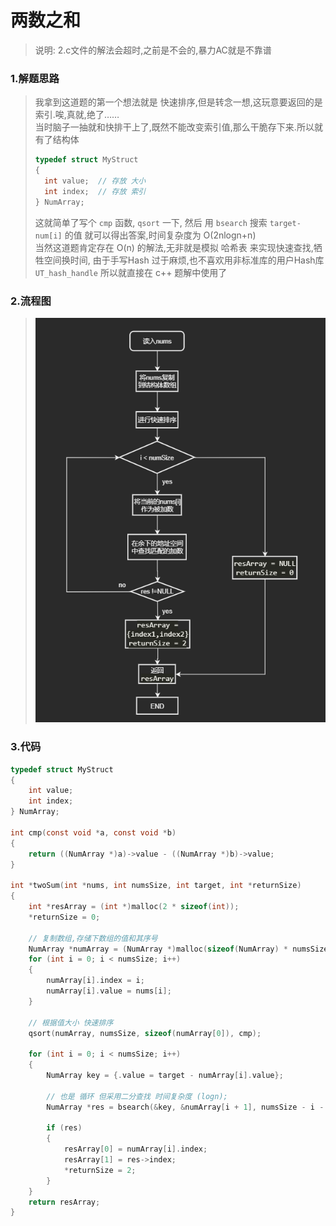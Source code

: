 # 两数之和
> 说明: 2.c文件的解法会超时,之前是不会的,暴力AC就是不靠谱
### 1.解题思路
> 我拿到这道题的第一个想法就是 快速排序,但是转念一想,这玩意要返回的是索引.唉,真就,绝了……  
> 当时脑子一抽就和快排干上了,既然不能改变索引值,那么干脆存下来.所以就有了结构体
> ```c
> typedef struct MyStruct
> {
>   int value;  // 存放 大小
>   int index;  // 存放 索引
> } NumArray;
> ```
> 这就简单了写个 ```cmp``` 函数, ```qsort``` 一下, 然后 用 ```bsearch``` 搜索 ```target-num[i]``` 的值 就可以得出答案,时间复杂度为 O(2nlogn+n)  
> 当然这道题肯定存在 O(n) 的解法,无非就是模拟 哈希表 来实现快速查找,牺牲空间换时间, 由于手写Hash 过于麻烦,也不喜欢用非标准库的用户Hash库 ```UT_hash_handle``` 所以就直接在 c++ 题解中使用了  

  

### 2.流程图
>![alte flow1](flow1.png)

### 3.代码
>
```c
typedef struct MyStruct
{
    int value;
    int index;
} NumArray;

int cmp(const void *a, const void *b)
{
    return ((NumArray *)a)->value - ((NumArray *)b)->value;
}

int *twoSum(int *nums, int numsSize, int target, int *returnSize)
{
    int *resArray = (int *)malloc(2 * sizeof(int));
    *returnSize = 0;

    // 复制数组,存储下数组的值和其序号
    NumArray *numArray = (NumArray *)malloc(sizeof(NumArray) * numsSize);
    for (int i = 0; i < numsSize; i++)
    {
        numArray[i].index = i;
        numArray[i].value = nums[i];
    }

    // 根据值大小 快速排序
    qsort(numArray, numsSize, sizeof(numArray[0]), cmp);

    for (int i = 0; i < numsSize; i++)
    {
        NumArray key = {.value = target - numArray[i].value};

        // 也是 循环 但采用二分查找 时间复杂度 (logn);
        NumArray *res = bsearch(&key, &numArray[i + 1], numsSize - i - 1, sizeof(numArray[0]), cmp);

        if (res)
        {
            resArray[0] = numArray[i].index;
            resArray[1] = res->index;
            *returnSize = 2;
        }
    }
    return resArray;
}
```

